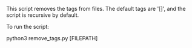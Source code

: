 This script removes the tags from files. The default tags are '[]', and the script is recursive by default.

To run the script:

python3 remove_tags.py [FILEPATH]